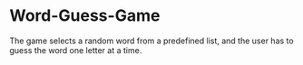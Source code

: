 # Word-Guess-Game
The game selects a random word from a predefined list, and the user has to guess the word one letter at a time.
